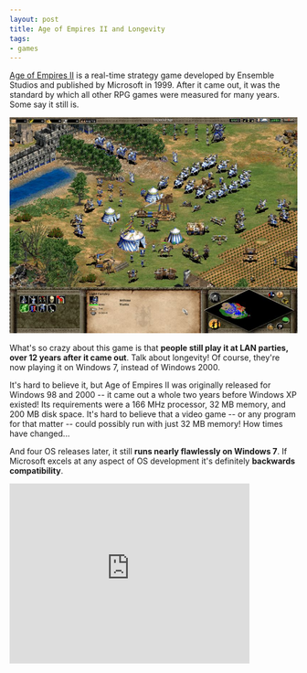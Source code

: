 ```yaml
---
layout: post
title: Age of Empires II and Longevity
tags:
- games
---
```


[Age of Empires II](http://en.wikipedia.org/wiki/Age_of_Empires_II:_The_Age_of_Kings) is a real-time strategy game developed by Ensemble Studios and published by Microsoft in 1999. After it came out, it was the standard by which all other RPG games were measured for many years. Some say it still is.

![Age of Empires II](/images/aoe2.jpg)

What's so crazy about this game is that **people still play it at LAN parties, over 12 years after it came out**. Talk about longevity! Of course, they're now playing it on Windows 7, instead of Windows 2000.

It's hard to believe it, but Age of Empires II was originally released for Windows 98 and 2000 -- it came out a whole two years before Windows XP existed! Its requirements were a 166 MHz processor, 32 MB memory, and 200 MB disk space. It's hard to believe that a video game -- or any program for that matter -- could possibly run with just 32 MB memory! How times have changed...

And four OS releases later, it still **runs nearly flawlessly on Windows 7**. If Microsoft excels at any aspect of OS development it's definitely **backwards compatibility**.

<iframe width="420" height="315" src="http://www.youtube.com/embed/_rS_n3JVTPE" frameborder="0" allowfullscreen></iframe>